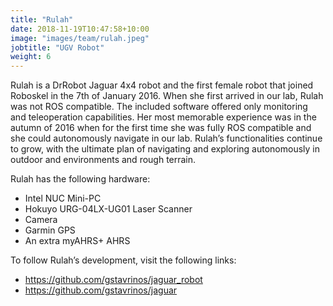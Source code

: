 ```yaml
---
title: "Rulah"
date: 2018-11-19T10:47:58+10:00
image: "images/team/rulah.jpeg"
jobtitle: "UGV Robot"
weight: 6
---
```


Rulah is a DrRobot Jaguar 4x4 robot and the first female robot that joined Roboskel in the 7th of January 2016. When she first arrived in our lab, Rulah was not ROS compatible. The included software offered only monitoring and teleoperation capabilities. Her most memorable experience was in the autumn of 2016 when for the first time she was fully ROS compatible and she could autonomously navigate in our lab. Rulah’s functionalities continue to grow, with the ultimate plan of navigating and exploring autonomously in outdoor and environments and rough terrain.

Rulah has the following hardware:

* Intel NUC Mini-PC
* Hokuyo URG-04LX-UG01 Laser Scanner
* Camera
* Garmin GPS
* An extra myAHRS+ AHRS

To follow Rulah’s development, visit the following links:

* https://github.com/gstavrinos/jaguar_robot
* https://github.com/gstavrinos/jaguar

